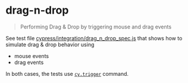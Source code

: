 # drag-n-drop

> Performing Drag & Drop by triggering mouse and drag events

See test file [cypress/integration/drag_n_drop_spec.js](cypress/integration/drag_n_drop_spec.js) that shows how to simulate drag & drop behavior using

- mouse events
- drag events

In both cases, the tests use [`cy.trigger`](https://on.cypress.io/trigger) command.
